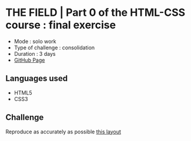 # THE FIELD | Part 0 of the HTML-CSS course : final exercise

* Mode : solo work
* Type of challenge : consolidation
* Duration : 3 days
* [GitHub Page](https://eliseprts.github.io/progressive-enhancement-final/)

## Languages used

* HTML5
* CSS3

## Challenge

Reproduce as accurately as possible [this layout](/Landing_page.png)
